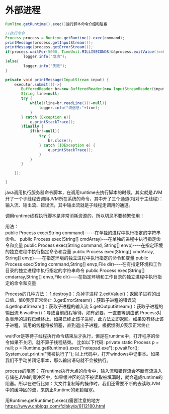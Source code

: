 # 外部进程

```java
RunTime.getRuntime().exec()运行脚本命令介绍和阻塞

//执行命令
Process process = Runtime.getRuntime().exec(command);
printMessage(process.getInputStream());
printMessage(process.getErrorStream());
if(process.waitFor(5000, TimeUnit.MILLISECONDS)&&process.exitValue()==0){
        logger.info("成功");
}else{
        logger.info("失败");
}

private void printMessage(InputStream input) {
	executor.submit(()->{
	   BufferedReader br=new BufferedReader(new InputStreamReader(input));
	   String line=null;
	   try {
		   while((line=br.readLine())!=null){
			   logger.info("流信息:"+line);
		   }
	   } catch (Exception e){
		   e.printStackTrace();
	   }finally {
		   if(br!=null){
			   try {
				   br.close();
			   } catch (IOException e) {
				   e.printStackTrace();
			   }
		   }
	   }

	});

}
```


java调用执行服务器命令脚本，在调用runtime去执行脚本的时候，其实就是JVM开了一个子线程去调用JVM所在系统的命令，其中开了三个通道(相对于主线程)： 输入流、输出流、错误流，其中输出流就是子线程走调用的通道。

调用runtime线程执行脚本是非常消耗资源的，所以切忌不要频繁使用！

用法：         
public Process exec(String command)-----在单独的进程中执行指定的字符串命令。
public Process exec(String[] cmdArray)---在单独的进程中执行指定命令和变量
public Process exec(String command, String[] envp)----在指定环境的独立进程中执行指定命令和变量
public Process exec(String[] cmdArray, String[] envp)----在指定环境的独立进程中执行指定的命令和变量
public Process exec(String command,String[] envp,File dir)----在有指定环境和工作目录的独立进程中执行指定的字符串命令
public Process exec(String[] cmdarray,String[] envp,File dir)----在指定环境和工作目录的独立进程中执行指定的命令和变量


Process的几种方法：
1.destroy()：杀掉子进程
2.exitValue()：返回子进程的出口值，值0表示正常终止
3.getErrorStream()：获取子进程的错误流
4.getInputStream()：获取子进程的输入流
5.getOutputStream()：获取子进程的输出流
6.waitFor()：导致当前线程等待，如有必要，一直要等到由该 Process对象表示的进程已经终止。如果已终止该子进程，此方法立即返回。如果没有终止该子进程，调用的线程将被阻塞，直到退出子进程，根据惯例,0表示正常终止


waitFor是等待子线程执行命令结束后才执行，但是在runtime中，打开程序的命令如果不关闭，就不算子线程结束。
比如以下代码:
private static Process p = null;
p = Runtime.getRuntime().exec("notepad.exe");
p.waitFor();         
System.out.println("我被执行了");
以上代码中，打开windows中记事本。如果我们不手动关闭记事本，那么输出语句就不会被执行。  

process的阻塞：
在runtime执行大点的命令中，输入流和错误流会不断有流进入存储在JVM的缓冲区中，如果缓冲区的流不被读取被填满时，就会造成runtime的阻塞。所以在进行比如：大文件复制等的操作时，我们还需要不断的去读取JVM中的缓冲区的流，来防止Runtime的死锁阻塞。



用Runtime.getRuntime().exec()需要注意的地方
https://www.cnblogs.com/fclbky/p/6112180.html